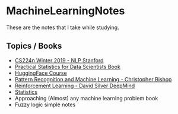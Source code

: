# MachineLearningNotes

These are the notes that I take while studying.

## Topics / Books

- [CS224n Winter 2019 - NLP Stanford](https://github.com/Abdelrhman-Hosny/MachineLearningNotes/tree/master/NLP/CS224n)
- [Practical Statistics for Data Scientists Book](https://github.com/Abdelrhman-Hosny/MachineLearningNotes/tree/master/PracticalStatsForDS)
- [HuggingFace Course](https://github.com/Abdelrhman-Hosny/MachineLearningNotes/tree/master/NLP/HuggingFace)
- [Pattern Recognition and Machine Learning - Christopher Bishop](https://github.com/Abdelrhman-Hosny/MachineLearningNotes/tree/master/Bishop-PatternRecognition)
- [Reinforcement Learning - David Silver DeepMind](https://github.com/Abdelrhman-Hosny/MachineLearningNotes/tree/master/Reinforcemnet-learning/DeepMind-DavidSilver)
- [Statistics](https://github.com/Abdelrhman-Hosny/MachineLearningNotes/tree/master/Statistics)
- Approaching (Almost) any machine learning problem book
- Fuzzy logic simple notes